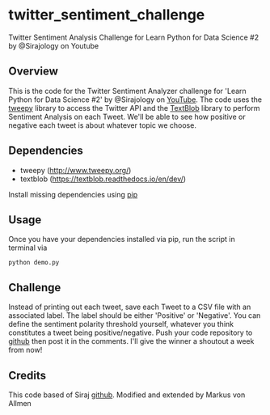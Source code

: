 # twitter_sentiment_challenge
Twitter Sentiment Analysis Challenge for Learn Python for Data Science #2 by @Sirajology on Youtube

## Overview

This is the code for the Twitter Sentiment Analyzer challenge for 'Learn Python for Data Science #2' by @Sirajology on [YouTube](https://youtu.be/o_OZdbCzHUA). The code uses the [tweepy](http://www.tweepy.org/)  library to access the Twitter API and the [TextBlob](https://textblob.readthedocs.io/en/dev/) library to perform Sentiment Analysis on each Tweet. We'll be able to see how positive or negative each tweet is about whatever topic we choose. 

## Dependencies

* tweepy (http://www.tweepy.org/)
* textblob (https://textblob.readthedocs.io/en/dev/)

Install missing dependencies using [pip](https://pip.pypa.io/en/stable/installing/)

## Usage

Once you have your dependencies installed via pip, run the script in terminal via

```
python demo.py
```

## Challenge

Instead of printing out each tweet, save each Tweet to a CSV file with an associated label. The label should be either 'Positive' or 'Negative'. You can define the sentiment polarity threshold yourself, whatever you think constitutes a tweet being positive/negative. Push your code repository to [github](https://help.github.com/articles/set-up-git/) then post it in the comments. I'll give the winner a shoutout a week from now!

## Credits

This code based of Siraj [github](https://github.com/llSourcell/twitter_sentiment_challenge.git).
Modified and extended by Markus von Allmen
